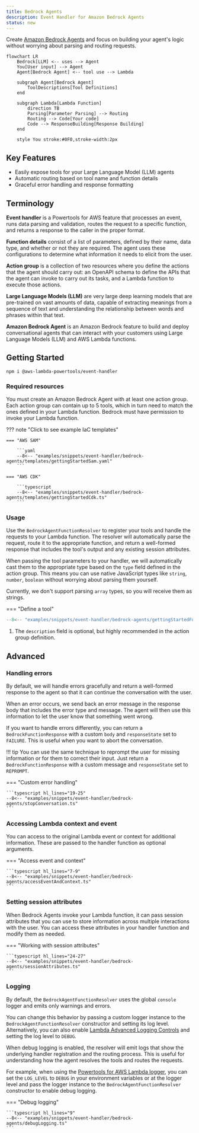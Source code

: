 ```yaml
---
title: Bedrock Agents
description: Event Handler for Amazon Bedrock Agents
status: new
---
```


<!-- markdownlint-disable MD043 -->

Create [Amazon Bedrock Agents](https://docs.aws.amazon.com/bedrock/latest/userguide/agents.html#agents-how) and focus on building your agent's logic without worrying about parsing and routing requests.

```mermaid
flowchart LR
    Bedrock[LLM] <-- uses --> Agent
    You[User input] --> Agent
    Agent[Bedrock Agent] <-- tool use --> Lambda

    subgraph Agent[Bedrock Agent]
        ToolDescriptions[Tool Definitions]
    end

    subgraph Lambda[Lambda Function]
        direction TB
        Parsing[Parameter Parsing] --> Routing
        Routing --> Code[Your code]
        Code --> ResponseBuilding[Response Building]
    end

    style You stroke:#0F0,stroke-width:2px
```

## Key Features

* Easily expose tools for your Large Language Model (LLM) agents
* Automatic routing based on tool name and function details
* Graceful error handling and response formatting

## Terminology

**Event handler** is a Powertools for AWS feature that processes an event, runs data parsing and validation, routes the request to a specific function, and returns a response to the caller in the proper format.

**Function details** consist of a list of parameters, defined by their name, data type, and whether or not they are required. The agent uses these configurations to determine what information it needs to elicit from the user.

**Action group** is a collection of two resources where you define the actions that the agent should carry out: an OpenAPI schema to define the APIs that the agent can invoke to carry out its tasks, and a Lambda function to execute those actions.

**Large Language Models (LLM)** are very large deep learning models that are pre-trained on vast amounts of data, capable of extracting meanings from a sequence of text and understanding the relationship between words and phrases within that text.

**Amazon Bedrock Agent** is an Amazon Bedrock feature to build and deploy conversational agents that can interact with your customers using Large Language Models (LLM) and AWS Lambda functions.

## Getting Started

```shell
npm i @aws-lambda-powertools/event-handler
```

### Required resources

You must create an Amazon Bedrock Agent with at least one action group. Each action group can contain up to 5 tools, which in turn need to match the ones defined in your Lambda function. Bedrock must have permission to invoke your Lambda function.

??? note "Click to see example IaC templates"

    === "AWS SAM"

        ```yaml
        --8<-- "examples/snippets/event-handler/bedrock-agents/templates/gettingStartedSam.yaml"
        ```

    === "AWS CDK"

        ```typescript
        --8<-- "examples/snippets/event-handler/bedrock-agents/templates/gettingStartedCdk.ts"
        ```

### Usage

Use the `BedrockAgentFunctionResolver` to register your tools and handle the requests to your Lambda function. The resolver will automatically parse the request, route it to the appropriate function, and return a well-formed response that includes the tool's output and any existing session attributes.

When passing the tool parameters to your handler, we will automatically cast them to the appropriate type based on the `type` field defined in the action group. This means you can use native JavaScript types like `string`, `number`, `boolean` without worrying about parsing them yourself.

Currently, we don't support parsing `array` types, so you will receive them as strings.

=== "Define a tool"

  ```typescript hl_lines="4 6 20"
  --8<-- "examples/snippets/event-handler/bedrock-agents/gettingStartedFunctionsTool.ts"
  ```
  
  1. The `description` field is optional, but highly recommended in the action group definition.

## Advanced

### Handling errors

By default, we will handle errors gracefully and return a well-formed response to the agent so that it can continue the conversation with the user.

When an error occurs, we send back an error message in the response body that includes the error type and message. The agent will then use this information to let the user know that something went wrong.

If you want to handle errors differently, you can return a `BedrockFunctionResponse` with a custom `body` and `responseState` set to `FAILURE`. This is useful when you want to abort the conversation.

!!! tip
    You can use the same technique to reprompt the user for missing information or for them to correct their input. Just return a `BedrockFunctionResponse` with a custom message and `responseState` set to `REPROMPT`.

=== "Custom error handling"

    ```typescript hl_lines="19-25"
    --8<-- "examples/snippets/event-handler/bedrock-agents/stopConversation.ts"
    ```

### Accessing Lambda context and event

You can access to the original Lambda event or context for additional information. These are passed to the handler function as optional arguments.

=== "Access event and context"

    ```typescript hl_lines="7-9"
    --8<-- "examples/snippets/event-handler/bedrock-agents/accessEventAndContext.ts"
    ```

### Setting session attributes

When Bedrock Agents invoke your Lambda function, it can pass session attributes that you can use to store information across multiple interactions with the user. You can access these attributes in your handler function and modify them as needed.

=== "Working with session attributes"

    ```typescript hl_lines="24-27"
    --8<-- "examples/snippets/event-handler/bedrock-agents/sessionAttributes.ts"
    ```

### Logging

By default, the `BedrockAgentFunctionResolver` uses the global `console` logger and emits only warnings and errors.

You can change this behavior by passing a custom logger instance to the `BedrockAgentFunctionResolver` constructor and setting its log level. Alternatively, you can also enable [Lambda Advanced Logging Controls](https://docs.aws.amazon.com/lambda/latest/dg/monitoring-cloudwatchlogs-advanced.html) and setting the log level to `DEBUG`.

When debug logging is enabled, the resolver will emit logs that show the underlying handler registration and the routing process. This is useful for understanding how the agent resolves the tools and routes the requests.

For example, when using the [Powertools for AWS Lambda logger](../logger.md), you can set the `LOG_LEVEL` to `DEBUG` in your environment variables or at the logger level and pass the logger instance to the `BedrockAgentFunctionResolver` constructor to enable debug logging.

=== "Debug logging"

    ```typescript hl_lines="9"
    --8<-- "examples/snippets/event-handler/bedrock-agents/debugLogging.ts"
    ```
